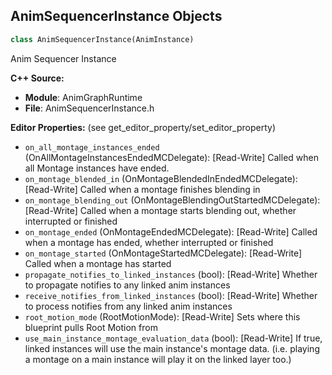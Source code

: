 ## AnimSequencerInstance Objects

```python
class AnimSequencerInstance(AnimInstance)
```

Anim Sequencer Instance

**C++ Source:**

- **Module**: AnimGraphRuntime
- **File**: AnimSequencerInstance.h

**Editor Properties:** (see get_editor_property/set_editor_property)

- ``on_all_montage_instances_ended`` (OnAllMontageInstancesEndedMCDelegate):  [Read-Write] Called when all Montage instances have ended.
- ``on_montage_blended_in`` (OnMontageBlendedInEndedMCDelegate):  [Read-Write] Called when a montage finishes blending in
- ``on_montage_blending_out`` (OnMontageBlendingOutStartedMCDelegate):  [Read-Write] Called when a montage starts blending out, whether interrupted or finished
- ``on_montage_ended`` (OnMontageEndedMCDelegate):  [Read-Write] Called when a montage has ended, whether interrupted or finished
- ``on_montage_started`` (OnMontageStartedMCDelegate):  [Read-Write] Called when a montage has started
- ``propagate_notifies_to_linked_instances`` (bool):  [Read-Write] Whether to propagate notifies to any linked anim instances
- ``receive_notifies_from_linked_instances`` (bool):  [Read-Write] Whether to process notifies from any linked anim instances
- ``root_motion_mode`` (RootMotionMode):  [Read-Write] Sets where this blueprint pulls Root Motion from
- ``use_main_instance_montage_evaluation_data`` (bool):  [Read-Write] If true, linked instances will use the main instance's montage data. (i.e. playing a montage on a main instance will play it on the linked layer too.)

<a id="unreal.BlendListBaseLibrary"></a>